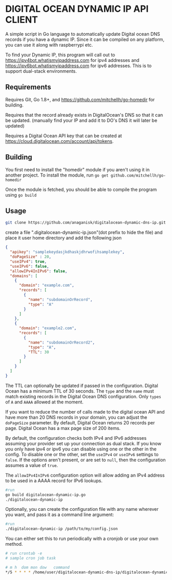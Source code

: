 # DIGITAL OCEAN DYNAMIC IP API CLIENT
A simple script in Go language to automatically update Digital ocean DNS records if you have a dynamic IP. Since it can be compiled on any platform, you can use it along with raspberrypi etc.

To find your Dynamic IP, this program will call out to https://ipv4bot.whatismyipaddress.com for ipv4 addresses and https://ipv6bot.whatismyipaddress.com for ipv6 addresses. This is to support dual-stack environments.

## Requirements
Requires Git, Go 1.8+, and https://github.com/mitchellh/go-homedir for building.

Requires that the record already exists in DigitalOcean's DNS so that it can be updated.
(manually find your IP and add it to DO's DNS it will later be updated)

Requires a Digital Ocean API key that can be created at https://cloud.digitalocean.com/account/api/tokens.

## Building
You first need to install the "homedir" module if you aren't using it in another project. To install the module, run `go get github.com/mitchellh/go-homedir`

Once the module is fetched, you should be able to compile the program using `go build`

## Usage
```bash
git clone https://github.com/anaganisk/digitalocean-dynamic-dns-ip.git
```
create a file ".digitalocean-dynamic-ip.json"(dot prefix to hide the file) and place it user home directory and add the following json

```json
{
  "apikey": "samplekeydasjkdhaskjdhrwofihsamplekey",
  "doPageSize" : 20,
  "useIPv4": true,
  "useIPv6": false,
  "allowIPv4InIPv6": false,
  "domains": [
    {
      "domain": "example.com",
      "records": [
        {
          "name": "subdomainOrRecord",
          "type": "A"
        }
      ]
    },
    {
      "domain": "example2.com",
      "records": [
        {
          "name": "subdomainOrRecord2",
          "type": "A",
          "TTL": 30
        }
      ]
    }
  ]
}
```
The TTL can optionally be updated if passed in the configuration. Digital Ocean has a minimum TTL of 30 seconds. The `type` and the `name` must match existing records in the Digital Ocean DNS configuration. Only `types` of `A` and `AAAA` allowed at the moment.

If you want to reduce the number of calls made to the digital ocean API and have more than 20 DNS records in your domain, you can adjust the `doPageSize` parameter. By default, Digital Ocean returns 20 records per page. Digital Ocean has a max page size of 200 items.

By default, the configuration checks both IPv4 and IPv6 addresses assuming your provider set up your connection as dual stack. If you know you only have ipv4 or ipv6 you can disable using one or the other in the config. To disable one or the other, set the `useIPv4` or `useIPv6` settings to `false`. If the options aren't present, or are set to `null`, then the configuration assumes a value of `true`.

The `allowIPv4InIPv6` configuration option will allow adding an IPv4 address to be used in a AAAA record for IPv6 lookups.

```bash
#run
go build digitalocean-dynamic-ip.go
./digitalocean-dynamic-ip
```

Optionally, you can create the configuration file with any name wherever you want, and pass it as a command line argument:
```bash
#run
./digitalocean-dynamic-ip /path/to/my/config.json
```

You can either set this to run periodically with a cronjob or use your own method.
```bash
# run crontab -e
# sample cron job task 

# m h  dom mon dow   command
*/5 * * * * /home/user/digitalocean-dynamic-dns-ip/digitalocean-dynamic-ip
```
